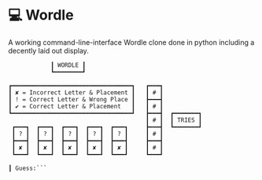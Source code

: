 # 💻 Wordle
A working command-line-interface Wordle clone done in python including a decently laid out display.
```            ┏━━━━━━━━┓
            ┃ WORDLE ┃
            ┗━━━━━━━━┛

┏━━━━━━━━━━━━━━━━━━━━━━━━━━━━━━━━━━┓   ┏━━━┓
┃ ✘ = Incorrect Letter & Placement ┃   ┃ # ┃
┃ ! = Correct Letter & Wrong Place ┃   ┣━━━┫
┃ ✔ = Correct Letter & Placement   ┃   ┃ # ┃
┗━━━━━━━━━━━━━━━━━━━━━━━━━━━━━━━━━━┛   ┣━━━┫  ┏━━━━━━━┓
                                       ┃ # ┃  ┃ TRIES ┃
 ┏━━━┓  ┏━━━┓  ┏━━━┓  ┏━━━┓  ┏━━━┓     ┣━━━┫  ┗━━━━━━━┛
 ┃ ? ┃  ┃ ? ┃  ┃ ? ┃  ┃ ? ┃  ┃ ? ┃     ┃ # ┃
 ┣━━━┫  ┣━━━┫  ┣━━━┫  ┣━━━┫  ┣━━━┫     ┣━━━┫
 ┃ ✘ ┃  ┃ ✘ ┃  ┃ ✘ ┃  ┃ ✘ ┃  ┃ ✘ ┃     ┃ # ┃
 ┗━━━┛  ┗━━━┛  ┗━━━┛  ┗━━━┛  ┗━━━┛     ┗━━━┛

┃ Guess:```

